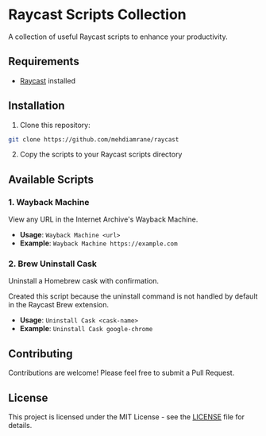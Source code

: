 # Raycast Scripts Collection

A collection of useful Raycast scripts to enhance your productivity.

## Requirements

- [Raycast](https://raycast.com/) installed

## Installation

1. Clone this repository:

```bash
git clone https://github.com/mehdiamrane/raycast
```

2. Copy the scripts to your Raycast scripts directory

## Available Scripts

### 1. Wayback Machine

View any URL in the Internet Archive's Wayback Machine.

- **Usage**: `Wayback Machine <url>`
- **Example**: `Wayback Machine https://example.com`

### 2. Brew Uninstall Cask

Uninstall a Homebrew cask with confirmation.

Created this script because the uninstall command is not handled by default in the Raycast Brew extension.

- **Usage**: `Uninstall Cask <cask-name>`
- **Example**: `Uninstall Cask google-chrome`

## Contributing

Contributions are welcome! Please feel free to submit a Pull Request.

## License

This project is licensed under the MIT License - see the [LICENSE](LICENSE) file for details.
